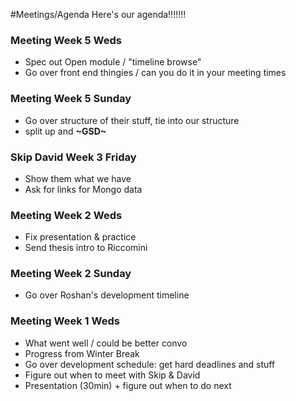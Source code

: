 #Meetings/Agenda
Here's our agenda!!!!!!!

### Meeting Week 5 Weds
* Spec out Open module / "timeline browse"
* Go over front end thingies / can you do it in your meeting times

### Meeting Week 5 Sunday
* Go over structure of their stuff, tie into our structure
* split up and **~GSD~**

### Skip David Week 3 Friday
* Show them what we have
* Ask for links for Mongo data

### Meeting Week 2 Weds
* Fix presentation & practice
* Send thesis intro to Riccomini

### Meeting Week 2 Sunday
* Go over Roshan's development timeline

### Meeting Week 1 Weds
* What went well / could be better convo
* Progress from Winter Break
* Go over development schedule: get hard deadlines and stuff
* Figure out when to meet with Skip & David
* Presentation (30min) + figure out when to do next
